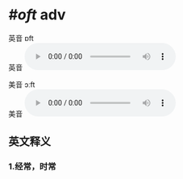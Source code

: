 # ***\#oft*** adv
英音 ɒft  
英音
<audio src="./media/oft1_AAC.aac" controls="controls"></audio>

美音 ɔːft  
美音
<audio src="./media/oft2_AAC.aac" controls="controls"></audio>



  

英文释义
---
### 1.**经常，时常**  


